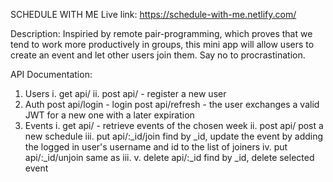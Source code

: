 SCHEDULE WITH ME
Live link: https://schedule-with-me.netlify.com/

Description: Inspiried by remote pair-programming, which proves that we tend to work more productively in groups, this mini app will allow users to create an event and let other users join them. Say no to procrastination.



API Documentation:
1) Users
        i. get api/ 
        ii. post api/ - register a new user
2) Auth
        post api/login - login
        post api/refresh - the user exchanges a valid JWT for a new one with a later expiration
3) Events
        i. get api/ - retrieve events of the chosen week
        ii. post api/ post a new schedule
        iii. put api/:_id/join   find by _id, update the event by adding the logged in user's username and id to the list of joiners
        iv. put api/:_id/unjoin same as iii.
        v. delete api/:_id find by _id, delete selected event
        

        
